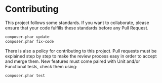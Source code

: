 # Contributing

This project follows some standards. If you want to collaborate, please ensure
that your code fulfills these standards before any Pull Request.

``` bash
composer.phar update
composer.phar fix-code
```

There is also a policy for contributing to this project. Pull requests must
be explained step by step to make the review process easy in order to
accept and merge them. New features must come paired with Unit and/or Functional
tests, check them using:

``` bash
composer.phar test
```
